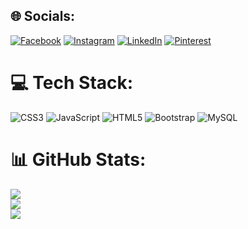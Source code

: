
## 🌐 Socials:
[![Facebook](https://img.shields.io/badge/Facebook-%231877F2.svg?logo=Facebook&logoColor=white)](https://facebook.com/akram) [![Instagram](https://img.shields.io/badge/Instagram-%23E4405F.svg?logo=Instagram&logoColor=white)](https://instagram.com/akambl10) [![LinkedIn](https://img.shields.io/badge/LinkedIn-%230077B5.svg?logo=linkedin&logoColor=white)](https://linkedin.com/in/akram) [![Pinterest](https://img.shields.io/badge/Pinterest-%23E60023.svg?logo=Pinterest&logoColor=white)](https://pinterest.com/akrma) 

# 💻 Tech Stack:
![CSS3](https://img.shields.io/badge/css3-%231572B6.svg?style=for-the-badge&logo=css3&logoColor=white) ![JavaScript](https://img.shields.io/badge/javascript-%23323330.svg?style=for-the-badge&logo=javascript&logoColor=%23F7DF1E) ![HTML5](https://img.shields.io/badge/html5-%23E34F26.svg?style=for-the-badge&logo=html5&logoColor=white) ![Bootstrap](https://img.shields.io/badge/bootstrap-%238511FA.svg?style=for-the-badge&logo=bootstrap&logoColor=white) ![MySQL](https://img.shields.io/badge/mysql-%2300000f.svg?style=for-the-badge&logo=mysql&logoColor=white)
# 📊 GitHub Stats:
![](https://github-readme-stats.vercel.app/api?username=Noonedev1&theme=dark&hide_border=false&include_all_commits=false&count_private=false)<br/>
![](https://github-readme-streak-stats.herokuapp.com/?user=Noonedev1&theme=dark&hide_border=false)<br/>
![](https://github-readme-stats.vercel.app/api/top-langs/?username=Noonedev1&theme=dark&hide_border=false&include_all_commits=false&count_private=false&layout=compact)

<!-- Proudly created with GPRM ( https://gprm.itsvg.in ) -->
